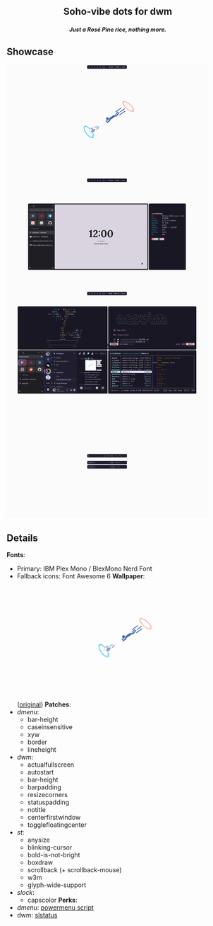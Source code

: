 ## **<p align=center>Soho-vibe dots for dwm**</p></n>*<span style="font-size:0.6em;"><p align=center>Just a Rosé Pine rice, nothing more.</p>*
## Showcase
![](./showcase.png)
## Details
**Fonts**:
* Primary: IBM Plex Mono / BlexMono Nerd Font
* Fallback icons: Font Awesome 6
**Wallpaper**: ![](./rosepine-portal-cake.png) ([original](./gruv-portal-cake.png))
**Patches**:
* *dmenu*:
    * bar-height
    * caseinsensitive
    * xyw
    * border
    * lineheight
* *dwm*:
    * actualfullscreen
    * autostart
    * bar-height
    * barpadding
    * resizecorners
    * statuspadding
    * notitle
    * centerfirstwindow
    * togglefloatingcenter
* *st*:
    * anysize
    * blinking-cursor
    * bold-is-not-bright
    * boxdraw
    * scrollback (+ scrollback-mouse)
    * w3m
    * glyph-wide-support
* *slock*:
    * capscolor
**Perks**:
* *dmenu*: [powermenu script](./dmenu/powermenu.sh)
* dwm: [slstatus](./slstatus/)
